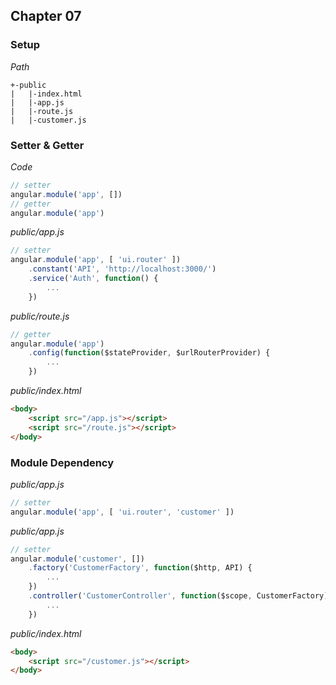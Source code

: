 ## Chapter 07

### Setup

*Path*

```
+-public
|   |-index.html
|   |-app.js
|   |-route.js
|   |-customer.js
```

### Setter & Getter

*Code*

```js
// setter
angular.module('app', [])
// getter
angular.module('app')
```

*public/app.js*

```js
// setter
angular.module('app', [ 'ui.router' ])
    .constant('API', 'http://localhost:3000/')
    .service('Auth', function() {
        ...
    })
```

*public/route.js*

```js
// getter
angular.module('app')
    .config(function($stateProvider, $urlRouterProvider) {
        ...
    })
```

*public/index.html*

```html
<body>
    <script src="/app.js"></script>
    <script src="/route.js"></script>
</body>
```

### Module Dependency

*public/app.js*

```js
// setter
angular.module('app', [ 'ui.router', 'customer' ])
```

*public/app.js*

```js
// setter
angular.module('customer', [])
    .factory('CustomerFactory', function($http, API) {
        ...
    })
    .controller('CustomerController', function($scope, CustomerFactory) {
        ...
    })
```

*public/index.html*

```html
<body>
    <script src="/customer.js"></script>
</body>
```
